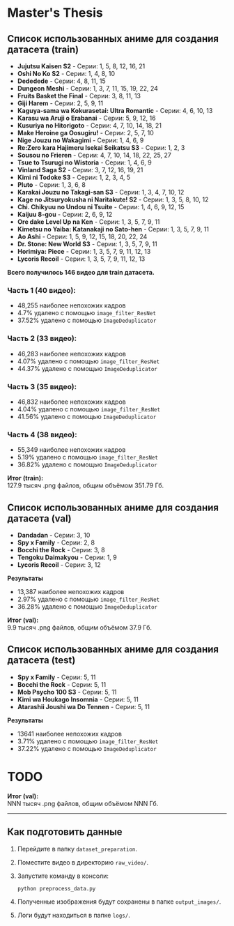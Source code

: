# Master's Thesis

## Список использованных аниме для создания датасета (train)

- **Jujutsu Kaisen S2** - Серии: 1, 5, 8, 12, 16, 21
- **Oshi No Ko S2** - Серии: 1, 4, 8, 10
- **Dededede** - Серии: 4, 8, 11, 15
- **Dungeon Meshi** - Серии: 1, 3, 7, 11, 15, 19, 22, 24
- **Fruits Basket the Final** - Серии: 3, 8, 11, 13
- **Giji Harem** - Серии: 2, 5, 9, 11
- **Kaguya-sama wa Kokurasetai: Ultra Romantic** - Серии: 4, 6, 10, 13
- **Karasu wa Aruji o Erabanai** - Серии: 5, 9, 12, 16
- **Kusuriya no Hitorigoto** - Серии: 4, 7, 10, 14, 18, 21
- **Make Heroine ga Oosugiru!** - Серии: 2, 5, 7, 10
- **Nige Jouzu no Wakagimi** - Серии: 1, 4, 6, 9
- **Re:Zero kara Hajimeru Isekai Seikatsu S3** - Серии: 1, 2, 3
- **Sousou no Frieren** - Серии: 4, 7, 10, 14, 18, 22, 25, 27
- **Tsue to Tsurugi no Wistoria** - Серии: 1, 4, 6, 9
- **Vinland Saga S2** - Серии: 3, 7, 12, 16, 19, 21
- **Kimi ni Todoke S3** - Серии: 1, 2, 3, 4, 5
- **Pluto** - Серии: 1, 3, 6, 8
- **Karakai Jouzu no Takagi-san S3** - Серии: 1, 3, 4, 7, 10, 12
- **Kage no Jitsuryokusha ni Naritakute! S2** - Серии: 1, 3, 5, 8, 10, 12
- **Chi. Chikyuu no Undou ni Tsuite** - Серии: 1, 4, 6, 9, 12, 15
- **Kaijuu 8-gou** - Серии: 2, 6, 9, 12
- **Ore dake Level Up na Ken** - Серии: 1, 3, 5, 7, 9, 11
- **Kimetsu no Yaiba: Katanakaji no Sato-hen** - Серии: 1, 3, 5, 7, 9, 11
- **Ao Ashi** - Серии: 1, 5, 9, 12, 15, 18, 20, 22, 24
- **Dr. Stone: New World S3** - Серии: 1, 3, 5, 7, 9, 11
- **Horimiya: Piece** - Серии: 1, 3, 5, 7, 9, 11, 12, 13
- **Lycoris Recoil** - Серии: 1, 3, 5, 7, 9, 11, 12, 13

**Всего получилось 146 видео для train датасета.**

### Часть 1 (40 видео):
- 48,255 наиболее непохожих кадров
- 4.7% удалено с помощью `image_filter_ResNet`
- 37.52% удалено с помощью `ImageDeduplicator`

### Часть 2 (33 видео):
- 46,283 наиболее непохожих кадров
- 4.07% удалено с помощью `image_filter_ResNet`
- 44.37% удалено с помощью `ImageDeduplicator`

### Часть 3 (35 видео):
- 46,832 наиболее непохожих кадров
- 4.04% удалено с помощью `image_filter_ResNet`
- 41.56% удалено с помощью `ImageDeduplicator`

### Часть 4 (38 видео):
- 55,349 наиболее непохожих кадров
- 5.19% удалено с помощью `image_filter_ResNet`
- 36.82% удалено с помощью `ImageDeduplicator`

**Итог (train):**  
127.9 тысяч .png файлов, общим объёмом 351.79 Гб.


## Список использованных аниме для создания датасета (val)
- **Dandadan** - Серии: 3, 10
- **Spy x Family** - Серии: 2, 8
- **Bocchi the Rock** - Серии: 3, 8
- **Tengoku Daimakyou** - Серии: 1, 9
- **Lycoris Recoil** - Серии: 3, 12

**Результаты**
- 13,387 наиболее непохожих кадров
- 2.97% удалено с помощью `image_filter_ResNet`
- 36.28% удалено с помощью `ImageDeduplicator`

**Итог (val):**  
9.9 тысяч .png файлов, общим объёмом 37.9 Гб.


## Список использованных аниме для создания датасета (test)
- **Spy x Family** - Серии: 5, 11
- **Bocchi the Rock** - Серии: 5, 11
- **Mob Psycho 100 S3** - Серии: 5, 11
- **Kimi wa Houkago Insomnia** - Серии: 5, 11
- **Atarashii Joushi wa Do Tennen** - Серии: 5, 11


**Результаты**
- 13641 наиболее непохожих кадров
- 3.71% удалено с помощью `image_filter_ResNet`
- 37.22% удалено с помощью `ImageDeduplicator`
# TODO
**Итог (val):**  
NNN тысяч .png файлов, общим объёмом NNN Гб.


---

## Как подготовить данные

1. Перейдите в папку `dataset_preparation`.
2. Поместите видео в директорию `raw_video/`.
3. Запустите команду в консоли:
   
   ```bash
   python preprocess_data.py
5. Полученные изображения будут сохранены в папке `output_images/`.
6. Логи будут находиться в папке `logs/`.
